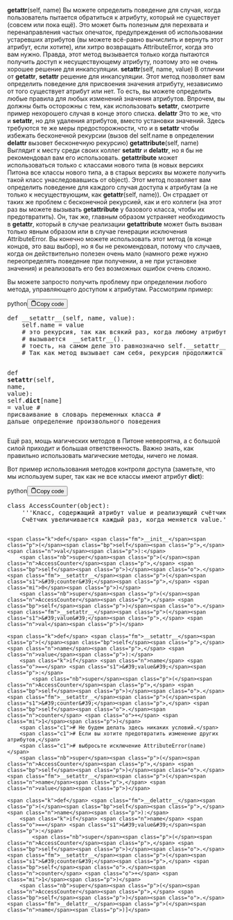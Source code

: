 <p><strong>getattr</strong>(self, name)              Вы можете определить поведение для случая, когда пользователь пытается обратиться 
                                     к атрибуту, который не существует (совсем или пока ещё). 
                                     Это может быть полезным для перехвата и перенаправления частых опечаток, 
                                     предупреждения об использовании устаревших атрибутов 
                                     (вы можете всё-равно вычислить и вернуть этот атрибут, если хотите), 
                                     или хитро возвращать AttributeError, когда это вам нужно. 
                                     Правда, этот метод вызывается только когда пытаются получить 
                                     доступ к несуществующему атрибуту, поэтому это не очень хорошее решение для инкапсуляции.
<strong>setattr</strong>(self, name, value)       В отличии от <strong>getattr</strong>, <strong>setattr</strong> решение для инкапсуляции. 
                                     Этот метод позволяет вам определить поведение для присвоения значения атрибуту, 
                                     независимо от того существует атрибут или нет. 
                                     То есть, вы можете определить любые правила для любых изменений значения атрибутов. 
                                     Впрочем, вы должны быть осторожны с тем, как использовать <strong>setattr</strong>, 
                                     смотрите пример нехорошего случая в конце этого списка.
<strong>delattr</strong>                          Это то же, что и <strong>setattr</strong>, но для удаления атрибутов, вместо установки значений. 
                                     Здесь требуются те же меры предосторожности, что и в <strong>setattr</strong> чтобы избежать 
                                     бесконечной рекурсии (вызов del self.name в определении <strong>delattr</strong> вызовет бесконечную рекурсию)
<strong>getattribute</strong>(self, name)         Выглядит к месту среди своих коллег <strong>setattr</strong> и <strong>delattr</strong>, 
                                     но я бы не рекомендовал вам его использовать. <strong>getattribute</strong> может использоваться 
                                     только с классами нового типа (в новых версиях Питона все классы нового типа, а в старых версиях 
                                     вы можете получить такой класс унаследовавшись от object). 
                                     Этот метод позволяет вам определить поведение для каждого случая доступа к атрибутам 
                                     (а не только к несуществующим, как <strong>getattr</strong>(self, name)). 
                                     Он страдает от таких же проблем с бесконечной рекурсией, как и его коллеги 
                                     (на этот раз вы можете вызывать <strong>getattribute</strong> у базового класса, чтобы их предотвратить). 
                                     Он, так же, главным образом устраняет необходимость в <strong>getattr</strong>, 
                                     который в случае реализации <strong>getattribute</strong> может быть вызван только явным образом 
                                     или в случае генерации исключения AttributeError. 
                                     Вы конечно можете использовать этот метод (в конце концов, это ваш выбор), 
                                     но я бы не рекомендовал, потому что случаев, когда он действительно полезен очень мало 
                                     (намного реже нужно переопределять поведение при получении, а не при установке значения) 
                                     и реализовать его без возможных ошибок очень сложно.</p>
<p>Вы можете запросто получить проблему при определении любого метода, управляющего доступом к атрибутам. Рассмотрим пример:</p>
<div class="code-element">
    <div class="lang-line">python<button class="copy-button"><svg stroke="currentColor" fill="none" stroke-width="2" viewBox="0 0 24 24" stroke-linecap="round" stroke-linejoin="round" class="h-4 w-4" height="1em" width="1em" xmlns="http://www.w3.org/2000/svg">
    <path d="M16 4h2a2 2 0 0 1 2 2v14a2 2 0 0 1-2 2H6a2 2 0 0 1-2-2V6a2 2 0 0 1 2-2h2"></path><rect x="8" y="2" width="8" height="4" rx="1" ry="1"></rect></svg>Copy code</button>
    </div>
    <div class="code"><div class="highlight"><pre><span></span><span class="k">def</span> <span class="fm">__setattr__</span><span class="p">(</span><span class="bp">self</span><span class="p">,</span> <span class="n">name</span><span class="p">,</span> <span class="n">value</span><span class="p">):</span>
    <span class="bp">self</span><span class="o">.</span><span class="n">name</span> <span class="o">=</span> <span class="n">value</span>
    <span class="c1"># это рекурсия, так как всякий раз, когда любому атрибуту присваивается значение,</span>
    <span class="c1"># вызывается  __setattr__().</span>
    <span class="c1"># тоесть, на самом деле это равнозначно self.__setattr__(&#39;name&#39;, value). </span>
    <span class="c1"># Так как метод вызывает сам себя, рекурсия продолжится бесконечно, пока всё не упадёт</span>

<span class="k">def</span> <span class="fm">__setattr__</span><span class="p">(</span><span class="bp">self</span><span class="p">,</span> <span class="n">name</span><span class="p">,</span> <span class="n">value</span><span class="p">):</span>
    <span class="bp">self</span><span class="o">.</span><span class="vm">__dict__</span><span class="p">[</span><span class="n">name</span><span class="p">]</span> <span class="o">=</span> <span class="n">value</span> <span class="c1"># присваивание в словарь переменных класса</span>
    <span class="c1"># дальше определение произвольного поведения</span>
</pre></div></div>
</div>

<p>Ещё раз, мощь магических методов в Питоне невероятна, а с большой силой 
приходит и большая ответственность. 
Важно знать, как правильно использовать магические методы, ничего не ломая.</p>
<p>Вот пример использования методов контроля доступа 
(заметьте, что мы используем super, так как не все классы имеют атрибут <strong>dict</strong>):</p>
<div class="code-element">
    <div class="lang-line">python<button class="copy-button"><svg stroke="currentColor" fill="none" stroke-width="2" viewBox="0 0 24 24" stroke-linecap="round" stroke-linejoin="round" class="h-4 w-4" height="1em" width="1em" xmlns="http://www.w3.org/2000/svg">
    <path d="M16 4h2a2 2 0 0 1 2 2v14a2 2 0 0 1-2 2H6a2 2 0 0 1-2-2V6a2 2 0 0 1 2-2h2"></path><rect x="8" y="2" width="8" height="4" rx="1" ry="1"></rect></svg>Copy code</button>
    </div>
    <div class="code"><div class="highlight"><pre><span></span><span class="k">class</span> <span class="nc">AccessCounter</span><span class="p">(</span><span class="nb">object</span><span class="p">):</span>
<span class="w">    </span><span class="sd">&#39;&#39;&#39;Класс, содержащий атрибут value и реализующий счётчик доступа к нему.</span>
<span class="sd">    Счётчик увеличивается каждый раз, когда меняется value.&#39;&#39;&#39;</span>

    <span class="k">def</span> <span class="fm">__init__</span><span class="p">(</span><span class="bp">self</span><span class="p">,</span> <span class="n">val</span><span class="p">):</span>
        <span class="nb">super</span><span class="p">(</span><span class="n">AccessCounter</span><span class="p">,</span> <span class="bp">self</span><span class="p">)</span><span class="o">.</span><span class="fm">__setattr__</span><span class="p">(</span><span class="s1">&#39;counter&#39;</span><span class="p">,</span> <span class="mi">0</span><span class="p">)</span>
        <span class="nb">super</span><span class="p">(</span><span class="n">AccessCounter</span><span class="p">,</span> <span class="bp">self</span><span class="p">)</span><span class="o">.</span><span class="fm">__setattr__</span><span class="p">(</span><span class="s1">&#39;value&#39;</span><span class="p">,</span> <span class="n">val</span><span class="p">)</span>

    <span class="k">def</span> <span class="fm">__setattr__</span><span class="p">(</span><span class="bp">self</span><span class="p">,</span> <span class="n">name</span><span class="p">,</span> <span class="n">value</span><span class="p">):</span>
        <span class="k">if</span> <span class="n">name</span> <span class="o">==</span> <span class="s1">&#39;value&#39;</span><span class="p">:</span>
            <span class="nb">super</span><span class="p">(</span><span class="n">AccessCounter</span><span class="p">,</span> <span class="bp">self</span><span class="p">)</span><span class="o">.</span><span class="fm">__setattr__</span><span class="p">(</span><span class="s1">&#39;counter&#39;</span><span class="p">,</span> <span class="bp">self</span><span class="o">.</span><span class="n">counter</span> <span class="o">+</span> <span class="mi">1</span><span class="p">)</span>
        <span class="c1"># Не будем делать здесь никаких условий.</span>
        <span class="c1"># Если вы хотите предотвратить изменение других атрибутов,</span>
        <span class="c1"># выбросьте исключение AttributeError(name)</span>
        <span class="nb">super</span><span class="p">(</span><span class="n">AccessCounter</span><span class="p">,</span> <span class="bp">self</span><span class="p">)</span><span class="o">.</span><span class="fm">__setattr__</span><span class="p">(</span><span class="n">name</span><span class="p">,</span> <span class="n">value</span><span class="p">)</span>

    <span class="k">def</span> <span class="fm">__delattr__</span><span class="p">(</span><span class="bp">self</span><span class="p">,</span> <span class="n">name</span><span class="p">):</span>
        <span class="k">if</span> <span class="n">name</span> <span class="o">==</span> <span class="s1">&#39;value&#39;</span><span class="p">:</span>
            <span class="nb">super</span><span class="p">(</span><span class="n">AccessCounter</span><span class="p">,</span> <span class="bp">self</span><span class="p">)</span><span class="o">.</span><span class="fm">__setattr__</span><span class="p">(</span><span class="s1">&#39;counter&#39;</span><span class="p">,</span> <span class="bp">self</span><span class="o">.</span><span class="n">counter</span> <span class="o">+</span> <span class="mi">1</span><span class="p">)</span>
        <span class="nb">super</span><span class="p">(</span><span class="n">AccessCounter</span><span class="p">,</span> <span class="bp">self</span><span class="p">)</span><span class="o">.</span><span class="fm">__delattr__</span><span class="p">(</span><span class="n">name</span><span class="p">)]</span>
</pre></div></div>
</div>